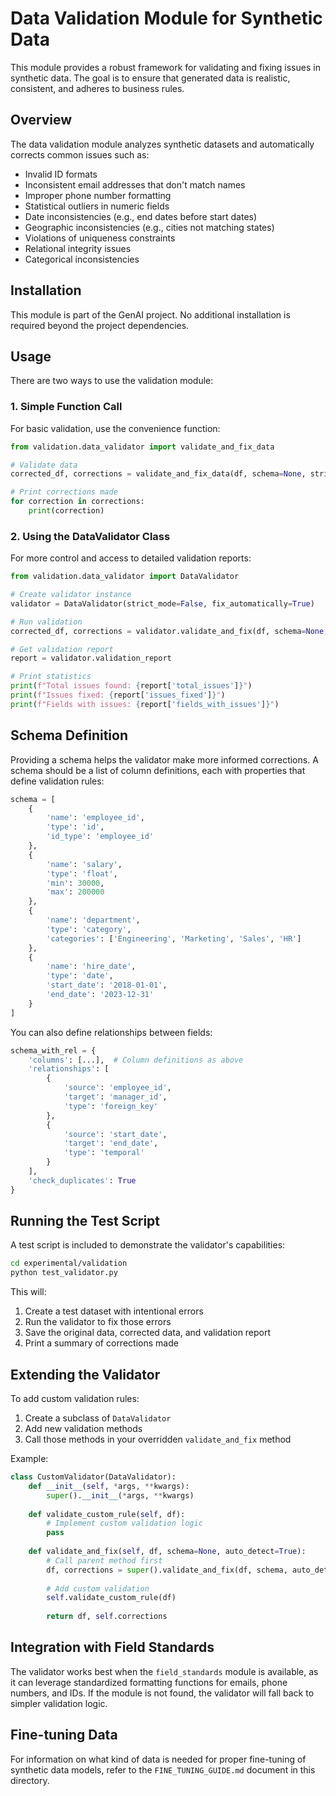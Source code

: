 # Data Validation Module for Synthetic Data

This module provides a robust framework for validating and fixing issues in synthetic data. The goal is to ensure that generated data is realistic, consistent, and adheres to business rules.

## Overview

The data validation module analyzes synthetic datasets and automatically corrects common issues such as:

- Invalid ID formats
- Inconsistent email addresses that don't match names
- Improper phone number formatting
- Statistical outliers in numeric fields
- Date inconsistencies (e.g., end dates before start dates)
- Geographic inconsistencies (e.g., cities not matching states)
- Violations of uniqueness constraints
- Relational integrity issues
- Categorical inconsistencies

## Installation

This module is part of the GenAI project. No additional installation is required beyond the project dependencies.

## Usage

There are two ways to use the validation module:

### 1. Simple Function Call

For basic validation, use the convenience function:

```python
from validation.data_validator import validate_and_fix_data

# Validate data
corrected_df, corrections = validate_and_fix_data(df, schema=None, strict_mode=False, fix_automatically=True)

# Print corrections made
for correction in corrections:
    print(correction)
```

### 2. Using the DataValidator Class

For more control and access to detailed validation reports:

```python
from validation.data_validator import DataValidator

# Create validator instance
validator = DataValidator(strict_mode=False, fix_automatically=True)

# Run validation
corrected_df, corrections = validator.validate_and_fix(df, schema=None, auto_detect=True)

# Get validation report
report = validator.validation_report

# Print statistics
print(f"Total issues found: {report['total_issues']}")
print(f"Issues fixed: {report['issues_fixed']}")
print(f"Fields with issues: {report['fields_with_issues']}")
```

## Schema Definition

Providing a schema helps the validator make more informed corrections. A schema should be a list of column definitions, each with properties that define validation rules:

```python
schema = [
    {
        'name': 'employee_id',
        'type': 'id',
        'id_type': 'employee_id'
    },
    {
        'name': 'salary',
        'type': 'float',
        'min': 30000,
        'max': 200000
    },
    {
        'name': 'department',
        'type': 'category',
        'categories': ['Engineering', 'Marketing', 'Sales', 'HR']
    },
    {
        'name': 'hire_date',
        'type': 'date',
        'start_date': '2018-01-01',
        'end_date': '2023-12-31'
    }
]
```

You can also define relationships between fields:

```python
schema_with_rel = {
    'columns': [...],  # Column definitions as above
    'relationships': [
        {
            'source': 'employee_id',
            'target': 'manager_id',
            'type': 'foreign_key'
        },
        {
            'source': 'start_date',
            'target': 'end_date',
            'type': 'temporal'
        }
    ],
    'check_duplicates': True
}
```

## Running the Test Script

A test script is included to demonstrate the validator's capabilities:

```bash
cd experimental/validation
python test_validator.py
```

This will:
1. Create a test dataset with intentional errors
2. Run the validator to fix those errors
3. Save the original data, corrected data, and validation report
4. Print a summary of corrections made

## Extending the Validator

To add custom validation rules:

1. Create a subclass of `DataValidator`
2. Add new validation methods
3. Call those methods in your overridden `validate_and_fix` method

Example:

```python
class CustomValidator(DataValidator):
    def __init__(self, *args, **kwargs):
        super().__init__(*args, **kwargs)
    
    def validate_custom_rule(self, df):
        # Implement custom validation logic
        pass
    
    def validate_and_fix(self, df, schema=None, auto_detect=True):
        # Call parent method first
        df, corrections = super().validate_and_fix(df, schema, auto_detect)
        
        # Add custom validation
        self.validate_custom_rule(df)
        
        return df, self.corrections
```

## Integration with Field Standards

The validator works best when the `field_standards` module is available, as it can leverage standardized formatting functions for emails, phone numbers, and IDs. If the module is not found, the validator will fall back to simpler validation logic.

## Fine-tuning Data

For information on what kind of data is needed for proper fine-tuning of synthetic data models, refer to the `FINE_TUNING_GUIDE.md` document in this directory.
